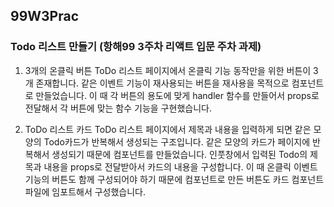 ## 99W3Prac

### Todo 리스트 만들기 (항해99 3주차 리액트 입문 주차 과제)

1. 3개의 온클릭 버튼
   ToDo 리스트 페이지에서 온클릭 기능 동작만을 위한 버튼이 3개 존재합니다.
   같은 이벤트 기능이 재사용되는 버튼을 재사용을 목적으로 컴포넌트로 만들었습니다.
   이 때 각 버튼의 용도에 맞게 handler 함수를 만들어서 props로 전달해서 각 버튼에 맞는 함수 기능을 구현했습니다.

2. ToDo 리스트 카드
   ToDo 리스트 페이지에서 제목과 내용을 입력하게 되면 같은 모양의 Todo카드가 반복해서 생성되는 구조입니다.
   같은 모양의 카드가 페이지에 반복해서 생성되기 때문에 컴포넌트를 만들었습니다.
   인풋창에서 입력된 Todo의 제목과 내용을 props로 전달받아서 카드의 내용을 구성합니다.
   이 때 온클릭 이벤트 기능의 버튼도 함께 구성되어야 하기 때문에 컴포넌트로 만든 버튼도 카드 컴포넌트 파일에
   임포트해서 구성했습니다.
